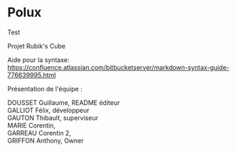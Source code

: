# Polux

Test

Projet Rubik's Cube 

Aide pour la syntaxe: https://confluence.atlassian.com/bitbucketserver/markdown-syntax-guide-776639995.html

Présentation de l'équipe :

DOUSSET Guillaume, README éditeur<br/>
GALLIOT Félix, développeur<br/>
GAUTON Thibault, superviseur<br/>
MARIE Corentin,<br/>
GARREAU Corentin 2,<br/>
GRIFFON Anthony, Owner<br/>